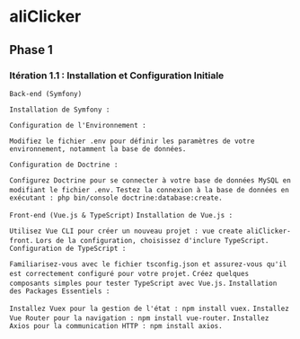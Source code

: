 # aliClicker

## Phase 1

### Itération 1.1 : Installation et Configuration Initiale

`Back-end (Symfony)`

`Installation de Symfony :`

`Configuration de l'Environnement :`

`Modifiez le fichier .env pour définir les paramètres de votre environnement, notamment la base de données.`

`Configuration de Doctrine :`

`Configurez Doctrine pour se connecter à votre base de données MySQL en modifiant le fichier .env.`
`Testez la connexion à la base de données en exécutant : php bin/console doctrine:database:create.`


`Front-end (Vue.js & TypeScript)`
`Installation de Vue.js :`

`Utilisez Vue CLI pour créer un nouveau projet : vue create aliClicker-front.`
`Lors de la configuration, choisissez d'inclure TypeScript.`
`Configuration de TypeScript :`

`Familiarisez-vous avec le fichier tsconfig.json et assurez-vous qu'il est correctement configuré pour votre projet.`
`Créez quelques composants simples pour tester TypeScript avec Vue.js.`
`Installation des Packages Essentiels :`

`Installez Vuex pour la gestion de l'état : npm install vuex.`
`Installez Vue Router pour la navigation : npm install vue-router.`
`Installez Axios pour la communication HTTP : npm install axios.`
